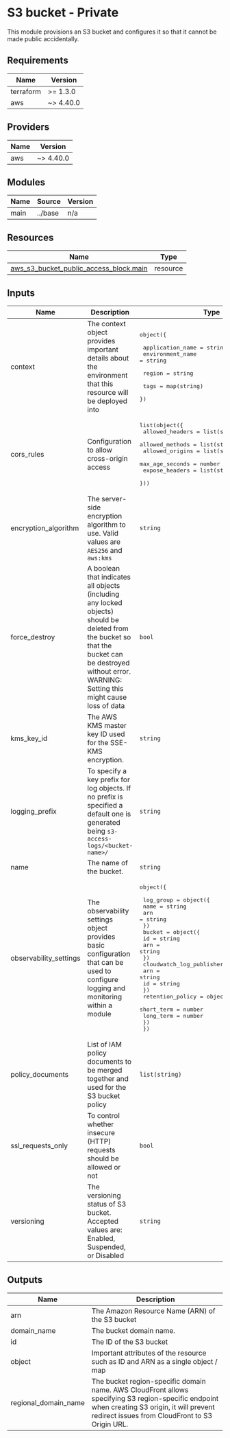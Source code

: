 # S3 bucket - Private

This module provisions an S3 bucket and configures it so that it cannot be made public accidentally.

[comment]: # (BEGIN_TF_DOCS)

## Requirements

| Name | Version |
|------|---------|
| terraform | >= 1.3.0 |
| aws | ~> 4.40.0 |

## Providers

| Name | Version |
|------|---------|
| aws | ~> 4.40.0 |

## Modules

| Name | Source | Version |
|------|--------|---------|
| main | ../base | n/a |

## Resources

| Name | Type |
|------|------|
| [aws_s3_bucket_public_access_block.main](https://registry.terraform.io/providers/hashicorp/aws/latest/docs/resources/s3_bucket_public_access_block) | resource |

## Inputs

| Name | Description | Type | Default | Required |
|------|-------------|------|---------|:--------:|
| context | The context object provides important details about the environment that this resource will be deployed into | <pre>object({<br><br>    application_name = string<br>    environment_name = string<br><br>    region = string<br><br>    tags = map(string)<br>  })</pre> | n/a | yes |
| cors\_rules | Configuration to allow cross-origin access | <pre>list(object({<br>    allowed_headers = list(string)<br>    allowed_methods = list(string)<br>    allowed_origins = list(string)<br>    max_age_seconds = number<br>    expose_headers  = list(string)<br>  }))</pre> | `[]` | no |
| encryption\_algorithm | The server-side encryption algorithm to use. Valid values are `AES256` and `aws:kms` | `string` | `"AES256"` | no |
| force\_destroy | A boolean that indicates all objects (including any locked objects) should be deleted from the bucket so that the bucket can be destroyed without error. WARNING: Setting this might cause loss of data | `bool` | `false` | no |
| kms\_key\_id | The AWS KMS master key ID used for the SSE-KMS encryption. | `string` | `null` | no |
| logging\_prefix | To specify a key prefix for log objects. If no prefix is specified a default one is generated being `s3-access-logs/<bucket-name>/` | `string` | `null` | no |
| name | The name of the bucket. | `string` | n/a | yes |
| observability\_settings | The observability settings object provides basic configuration that can be used to configure logging and monitoring within a module | <pre>object({<br><br>    log_group = object({<br>      name = string<br>      arn  = string<br>    })<br>    bucket = object({<br>      id  = string<br>      arn = string<br>    })<br>    cloudwatch_log_publisher_policy = object({<br>      arn = string<br>      id  = string<br>    })<br>    retention_policy = object({<br>      short_term = number<br>      long_term  = number<br>    })<br>  })</pre> | `null` | no |
| policy\_documents | List of IAM policy documents to be merged together and used for the S3 bucket policy | `list(string)` | `[]` | no |
| ssl\_requests\_only | To control whether insecure (HTTP) requests should be allowed or not | `bool` | `true` | no |
| versioning | The versioning status of S3 bucket. Accepted values are: Enabled, Suspended, or Disabled | `string` | `"Disabled"` | no |

## Outputs

| Name | Description |
|------|-------------|
| arn | The Amazon Resource Name (ARN) of the S3 bucket |
| domain\_name | The bucket domain name. |
| id | The ID of the S3 bucket |
| object | Important attributes of the resource such as ID and ARN as a single object / map |
| regional\_domain\_name | The bucket region-specific domain name. AWS CloudFront allows specifying S3 region-specific endpoint when creating S3 origin, it will prevent redirect issues from CloudFront to S3 Origin URL. |

[comment]: # (END_TF_DOCS)